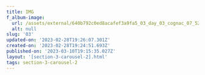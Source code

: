 ```yaml
---
title: IMG
f_album-image:
  url: /assets/external/640b792c0ed8acafef3a9fa5_03_day_03_cognac_07_5283.jpg
  alt: null
slug: '03'
updated-on: '2023-02-28T19:26:07.301Z'
created-on: '2023-02-28T19:24:51.693Z'
published-on: '2023-03-10T19:15:35.027Z'
layout: '[section-3-carousel-2].html'
tags: section-3-carousel-2
---
```



